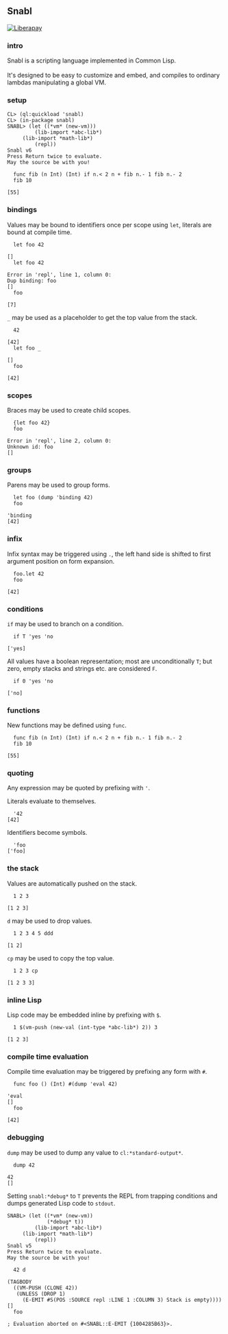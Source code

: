 ## Snabl

[![Liberapay](https://liberapay.com/assets/widgets/donate.svg)](https://liberapay.com/andreas7/donate)

### intro
Snabl is a scripting language implemented in Common Lisp.<br/>
<br/>
It's designed to be easy to customize and embed, and compiles to ordinary lambdas manipulating a global VM.

### setup
```
CL> (ql:quickload 'snabl)
CL> (in-package snabl)
SNABL> (let ((*vm* (new-vm))) 
         (lib-import *abc-lib*)
	 (lib-import *math-lib*)
         (repl))
Snabl v6
Press Return twice to evaluate.
May the source be with you!

  func fib (n Int) (Int) if n.< 2 n + fib n.- 1 fib n.- 2
  fib 10

[55]
```

### bindings

Values may be bound to identifiers once per scope using `let`, literals are bound at compile time.

```
  let foo 42

[]
  let foo 42

Error in 'repl', line 1, column 0:
Dup binding: foo
[]
  foo

[7]
```

`_` may be used as a placeholder to get the top value from the stack.

```
  42

[42]
  let foo _

[]
  foo

[42]
```

### scopes
Braces may be used to create child scopes.

```
  {let foo 42}
  foo

Error in 'repl', line 2, column 0:
Unknown id: foo
[]
```

### groups
Parens may be used to group forms.

```
  let foo (dump 'binding 42)
  foo

'binding
[42]
```

### infix

Infix syntax may be triggered using `.`, the left hand side is shifted to first argument position on form expansion.

```
  foo.let 42
  foo

[42]
```

### conditions
`if` may be used to branch on a condition.

```
  if T 'yes 'no
  
['yes]
```

All values have a boolean representation; most are unconditionally `T`; but zero, empty stacks and strings etc. are considered `F`.

```
  if 0 'yes 'no

['no]
```

### functions
New functions may be defined using `func`.

```
  func fib (n Int) (Int) if n.< 2 n + fib n.- 1 fib n.- 2
  fib 10

[55]
```

### quoting
Any expression may be quoted by prefixing with `'`.

Literals evaluate to themselves.
```
  '42
[42]
```

Identifiers become symbols.
```
  'foo
['foo]
```

### the stack

Values are automatically pushed on the stack.

```
  1 2 3

[1 2 3]
```

`d` may be used to drop values.

```
  1 2 3 4 5 ddd
  
[1 2]
```

`cp` may be used to copy the top value.

```
  1 2 3 cp
  
[1 2 3 3]
```

### inline Lisp

Lisp code may be embedded inline by prefixing with `$`.

```
  1 $(vm-push (new-val (int-type *abc-lib*) 2)) 3

[1 2 3]
```

### compile time evaluation

Compile time evaluation may be triggered by prefixing any form with `#`.

```
  func foo () (Int) #(dump 'eval 42)

'eval
[]
  foo

[42]
```

### debugging

`dump` may be used to dump any value to `cl:*standard-output*`.

```
  dump 42

42
[]
```

Setting `snabl:*debug*` to `T` prevents the REPL from trapping conditions and dumps generated Lisp code to `stdout`.

```
SNABL> (let ((*vm* (new-vm))
             (*debug* t)) 
         (lib-import *abc-lib*)
	 (lib-import *math-lib*)
         (repl))
Snabl v5
Press Return twice to evaluate.
May the source be with you!

  42 d
  
(TAGBODY
  ((VM-PUSH (CLONE 42))
   (UNLESS (DROP 1)
     (E-EMIT #S(POS :SOURCE repl :LINE 1 :COLUMN 3) Stack is empty))))
[]
  foo
  
; Evaluation aborted on #<SNABL::E-EMIT {1004285B63}>.
```